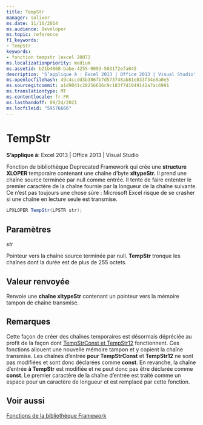 ```yaml
---
title: TempStr
manager: soliver
ms.date: 11/16/2014
ms.audience: Developer
ms.topic: reference
f1_keywords:
- TempStr
keywords:
- fonction tempstr [excel 2007]
ms.localizationpriority: medium
ms.assetid: b21b4868-babe-4255-9093-503172efa045
description: 'S’applique à : Excel 2013 | Office 2013 | Visual Studio'
ms.openlocfilehash: 49c4ccdd3b386fb7d573748ab81e833f34e8a0e5
ms.sourcegitcommit: a1d9041c20256616c9c183f7d1049142a7ac6991
ms.translationtype: MT
ms.contentlocale: fr-FR
ms.lasthandoff: 09/24/2021
ms.locfileid: "59576666"
---
```

# <a name="tempstr"></a>TempStr

 **S’applique à**: Excel 2013 | Office 2013 | Visual Studio 
  
Fonction de bibliothèque Deprecated Framework qui crée une **structure XLOPER** temporaire contenant une chaîne d’byte **xltypeStr.** Il prend une chaîne source terminée par null comme entrée. Il tente de faire ententer le premier caractère de la chaîne fournie par la longueur de la chaîne suivante. Ce n’est pas toujours une chose sûre : Microsoft Excel risque de se crasher si une chaîne en lecture seule est transmise. 
  
```cs
LPXLOPER TempStr(LPSTR str);
```

## <a name="parameters"></a>Paramètres

 _str_
  
Pointeur vers la chaîne source terminée par null. **TempStr** tronque les chaînes dont la durée est de plus de 255 octets. 
  
## <a name="return-value"></a>Valeur renvoyée

Renvoie une **chaîne xltypeStr** contenant un pointeur vers la mémoire tampon de chaîne transmise. 
  
## <a name="remarks"></a>Remarques

Cette façon de créer des chaînes temporaires est désormais dépréciée au profit de la façon dont [TempStrConst et TempStr12](tempstrconst-tempstr12.md) fonctionnent. Ces fonctions allouent une nouvelle mémoire tampon et y copient la chaîne transmise. Les chaînes d’entrée **pour TempStrConst** et **TempStr12** ne sont pas modifiées et sont donc déclarées comme **const**. En revanche, la chaîne d’entrée **à TempStr** est modifiée et ne peut donc pas être déclarée comme **const**. Le premier caractère de la chaîne d’entrée est traité comme un espace pour un caractère de longueur et est remplacé par cette fonction.
  
## <a name="see-also"></a>Voir aussi



[Fonctions de la bibliothèque Framework](functions-in-the-framework-library.md)


